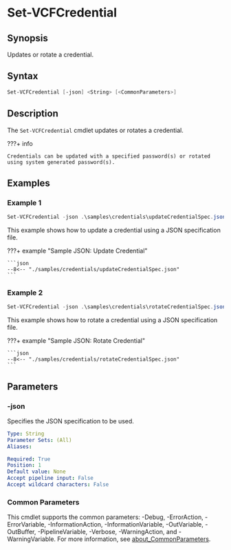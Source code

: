 # Set-VCFCredential

## Synopsis

Updates or rotate a credential.

## Syntax

```powershell
Set-VCFCredential [-json] <String> [<CommonParameters>]
```

## Description

The `Set-VCFCredential` cmdlet updates or rotates a credential.

???+ info

    Credentials can be updated with a specified password(s) or rotated using system generated password(s).

## Examples

### Example 1

```powershell
Set-VCFCredential -json .\samples\credentials\updateCredentialSpec.json
```

This example shows how to update a credential using a JSON specification file.

???+ example "Sample JSON: Update Credential"

    ```json
    --8<-- "./samples/credentials/updateCredentialSpec.json"
    ```

### Example 2

```powershell
Set-VCFCredential -json .\samples\credentials\rotateCredentialSpec.json
```

This example shows how to rotate a credential using a JSON specification file.

???+ example "Sample JSON: Rotate Credential"

    ```json
    --8<-- "./samples/credentials/rotateCredentialSpec.json"
    ```

## Parameters

### -json

Specifies the JSON specification to be used.

```yaml
Type: String
Parameter Sets: (All)
Aliases:

Required: True
Position: 1
Default value: None
Accept pipeline input: False
Accept wildcard characters: False
```

### Common Parameters

This cmdlet supports the common parameters: -Debug, -ErrorAction, -ErrorVariable, -InformationAction, -InformationVariable, -OutVariable, -OutBuffer, -PipelineVariable, -Verbose, -WarningAction, and -WarningVariable. For more information, see [about_CommonParameters](http://go.microsoft.com/fwlink/?LinkID=113216).
